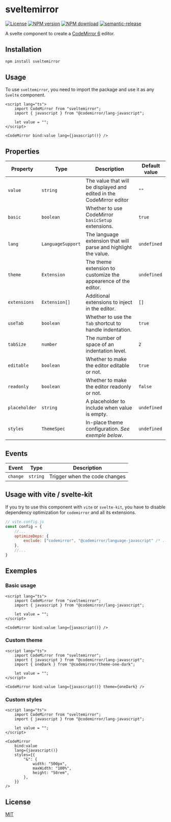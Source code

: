 # sveltemirror

[![License](https://img.shields.io/badge/license-MIT-green.svg)](http://opensource.org/licenses/MIT)
[![NPM version](https://img.shields.io/npm/v/sveltemirror.svg?style=flat-square)](https://npmjs.org/package/sveltemirror)
[![NPM download](https://img.shields.io/npm/dm/sveltemirror.svg?style=flat-square)](https://npmjs.org/package/sveltemirror)
[![semantic-release](https://img.shields.io/badge/%20%20%F0%9F%93%A6%F0%9F%9A%80-semantic--release-e10079.svg)](https://github.com/semantic-release/semantic-release)

A svelte component to create a [CodeMirror 6](https://codemirror.net/6/) editor.

## Installation

```bash
npm install sveltemirror
```

## Usage

To use `sveltemirror`, you need to import the package and use it as any `Svelte` component.

```svelte
<script lang="ts">
    import CodeMirror from "sveltemirror";
    import { javascript } from "@codemirror/lang-javascript";

    let value = "";
</script>

<CodeMirror bind:value lang={javascript()} />
```

## Properties

| Property      | Type              | Description                                                          | Default value |
| ------------- | ----------------- | -------------------------------------------------------------------- | ------------- |
| `value`       | `string`          | The value that will be displayed and edited in the CodeMirror editor | `""`          |
| `basic`       | `boolean`         | Whether to use CodeMirror `basicSetup` extensions.                   | `true`        |
| `lang`        | `LanguageSupport` | The language extension that will parse and highlight the value.      | `undefined`   |
| `theme`       | `Extension`       | The theme extension to customize the appearence of the editor.       | `undefined`   |
| `extensions`  | `Extension[]`     | Additional extensions to inject in the editor.                       | `[]`          |
| `useTab`      | `boolean`         | Whether to use the `Tab` shortcut to handle indentation.             | `true`        |
| `tabSize`     | `number`          | The number of space of an indentation level.                         | `2`           |
| `editable`    | `boolean`         | Whether to make the editor editable or not.                          | `true`        |
| `readonly`    | `boolean`         | Whether to make the editor readonly or not.                          | `false`       |
| `placeholder` | `string`          | A placeholder to include when value is empty.                        | `undefined`   |
| `styles`      | `ThemeSpec`       | In-place theme configuration. _See exemple below_.                   | `undefined`   |

## Events

| Event    | Type     | Description                   |
| -------- | -------- | ----------------------------- |
| `change` | `string` | Trigger when the code changes |

## Usage with vite / svelte-kit

If you try to use this component with `vite` or `svelte-kit`, you have to disable dependency optimization for `codemirror` and all its extensions.

```javascript
// vite.config.js
const config = {
    //...
    optimizeDeps: {
        exclude: ["codemirror", "@codemirror/language-javascript" /* ... */],
    },
    //...
}
```

## Exemples

### Basic usage

```svelte
<script lang="ts">
    import CodeMirror from "sveltemirror";
    import { javascript } from "@codemirror/lang-javascript";

    let value = "";
</script>

<CodeMirror bind:value lang={javascript()} />
```

### Custom theme

```svelte
<script lang="ts">
    import CodeMirror from "sveltemirror";
    import { javascript } from "@codemirror/lang-javascript";
    import { oneDark } from "@codemirror/theme-one-dark";

    let value = "";
</script>

<CodeMirror bind:value lang={javascript()} theme={oneDark} />
```

### Custom styles

```svelte
<script lang="ts">
    import CodeMirror from "sveltemirror";
    import { javascript } from "@codemirror/lang-javascript";

    let value = "";
</script>

<CodeMirror
    bind:value
    lang={javascript()}
    styles={{
        "&": {
            width: "500px",
            maxWidth: "100%",
            height: "50rem",
        },
    }}
/>
```

## License

[MIT](LICENSE)
